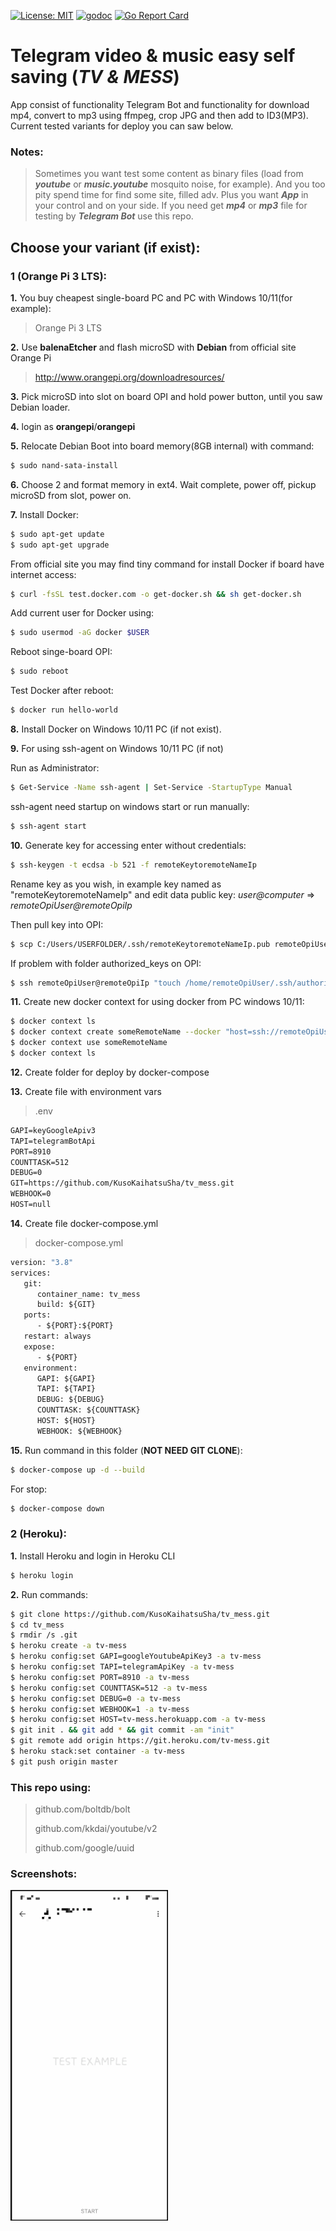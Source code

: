 [![License: MIT](https://img.shields.io/badge/License-MIT-yellow.svg)](https://opensource.org/licenses/MIT) [![godoc](https://godoc.org/github.com/KusoKaihatsuSha/tv_mess?status.svg)](https://godoc.org/github.com/KusoKaihatsuSha/tv_mess) [![Go Report Card](https://goreportcard.com/badge/github.com/KusoKaihatsuSha/tv_mess)](https://goreportcard.com/report/github.com/KusoKaihatsuSha/tv_mess)

# Telegram video & music easy self saving (*TV & MESS*)

App consist of functionality Telegram Bot and functionality for download mp4, convert to mp3 using ffmpeg, crop JPG and then add to ID3(MP3). Current tested variants for deploy you can saw below.

### Notes: 
> Sometimes you want test some content as binary files (load from ***youtube*** or ***music.youtube*** mosquito noise, for example). And you too pity spend time for find some site, filled adv. Plus you want ***App*** in your control and on your side.
If you need get ***mp4*** or ***mp3*** file for testing by ***Telegram Bot*** use this repo.

## Choose your variant (if exist):

### 1 (Orange Pi 3 LTS):

**1.** You buy cheapest single-board PC and PC with Windows 10/11(for example):

   > Orange Pi 3 LTS

**2.** Use **balenaEtcher** and flash microSD with **Debian** from official site Orange Pi

   > http://www.orangepi.org/downloadresources/

**3.** Pick microSD into slot on board OPI and hold power button, until you saw Debian loader.

**4.** login as **orangepi**/**orangepi**

**5.** Relocate Debian Boot into board memory(8GB internal) with command:

   ```sh
$ sudo nand-sata-install
   ```

**6.** Choose 2 and format memory in ext4. Wait complete, power off, pickup microSD from slot, power on.

**7.** Install Docker:

   ```sh
$ sudo apt-get update
$ sudo apt-get upgrade
   ```

   From official site you may find tiny command for install Docker if board have internet access:

   ```sh
$ curl -fsSL test.docker.com -o get-docker.sh && sh get-docker.sh
   ```

   Add current user for Docker using:

   ```sh
$ sudo usermod -aG docker $USER
   ```

   Reboot singe-board OPI:

   ```sh
$ sudo reboot
   ```

   Test Docker after reboot:

   ```sh
$ docker run hello-world
   ```

**8.** Install Docker on Windows 10/11 PC (if not exist). 

**9.** For using ssh-agent on Windows 10/11 PC (if not)

   Run as Administrator:

   ```sh
$ Get-Service -Name ssh-agent | Set-Service -StartupType Manual
   ```

   ssh-agent need startup on windows start or run manually:

   ```sh
$ ssh-agent start
   ```

**10.** Generate key for accessing enter without credentials:

   ```sh
$ ssh-keygen -t ecdsa -b 521 -f remoteKeytoremoteNameIp
   ```

   Rename key as you wish, in example key named as "remoteKeytoremoteNameIp" and edit data public key: *user@computer* => *remoteOpiUser@remoteOpiIp*
    
   Then pull key into OPI:

   ```sh
$ scp C:/Users/USERFOLDER/.ssh/remoteKeytoremoteNameIp.pub remoteOpiUser@remoteOpiIp:/home/remoteOpiUser/.ssh/authorized_keys
   ```

   If problem with folder authorized_keys on OPI:
    

   ```sh
$ ssh remoteOpiUser@remoteOpiIp "touch /home/remoteOpiUser/.ssh/authorized_keys && chmod 600 /home/remoteOpiUser/.ssh/authorized_keys"
   ```

**11.** Create new docker context for using docker from PC windows 10/11:

   ```sh
$ docker context ls
$ docker context create someRemoteName --docker "host=ssh://remoteOpiUser@remoteOpiIp"
$ docker context use someRemoteName
$ docker context ls
   ```

**12.** Create folder for deploy by docker-compose

**13.** Create file with environment vars

   > .env

   ```dockerfile
GAPI=keyGoogleApiv3
TAPI=telegramBotApi
PORT=8910
COUNTTASK=512
DEBUG=0
GIT=https://github.com/KusoKaihatsuSha/tv_mess.git
WEBHOOK=0
HOST=null
   ```

**14.** Create file docker-compose.yml

   > docker-compose.yml

   ```dockerfile
version: "3.8"
services:
      git:
         container_name: tv_mess
         build: ${GIT}
      ports:
         - ${PORT}:${PORT}
      restart: always
      expose:
         - ${PORT}
      environment:
         GAPI: ${GAPI}
         TAPI: ${TAPI}
         DEBUG: ${DEBUG}
         COUNTTASK: ${COUNTTASK}
         HOST: ${HOST}
         WEBHOOK: ${WEBHOOK}
   ```

**15.** Run command in this folder (**NOT NEED GIT CLONE**):

   ```sh
$ docker-compose up -d --build    
   ```

   For stop: 
    

   ```sh
$ docker-compose down
   ```

### 2 (Heroku):

**1.** Install Heroku and login in Heroku CLI

   ```sh
$ heroku login
   ```

**2.** Run commands:

   ```sh
$ git clone https://github.com/KusoKaihatsuSha/tv_mess.git
$ cd tv_mess
$ rmdir /s .git
$ heroku create -a tv-mess
$ heroku config:set GAPI=googleYoutubeApiKey3 -a tv-mess
$ heroku config:set TAPI=telegramApiKey -a tv-mess
$ heroku config:set PORT=8910 -a tv-mess
$ heroku config:set COUNTTASK=512 -a tv-mess
$ heroku config:set DEBUG=0 -a tv-mess
$ heroku config:set WEBHOOK=1 -a tv-mess
$ heroku config:set HOST=tv-mess.herokuapp.com -a tv-mess
$ git init . && git add * && git commit -am "init"
$ git remote add origin https://git.heroku.com/tv-mess.git
$ heroku stack:set container -a tv-mess
$ git push origin master
   ```

### This repo using:


> github.com/boltdb/bolt
>
> github.com/kkdai/youtube/v2
>
> github.com/google/uuid


### Screenshots:


<div style="width:50%">
<img src="/pictures/001.gif" >
</div>
